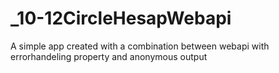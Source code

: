 # _10-12CircleHesapWebapi
A simple app created with a combination between webapi with errorhandeling property and anonymous output 
